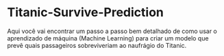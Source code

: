 # Titanic-Survive-Prediction

Aqui você vai encontrar um passo a passo bem detalhado de como usar o aprendizado de máquina (Machine Learning) para criar um modelo que prevê quais passageiros sobreviveriam ao naufrágio do Titanic.
